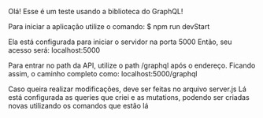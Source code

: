 Olá!
Esse é um teste usando a biblioteca do GraphQL!

Para iniciar a aplicação utilize o comando:
$ npm run devStart

Ela está configurada para iniciar o servidor na porta 5000
Então, seu acesso será:
localhost:5000

Para entrar no path da API, utilize o path /graphql após o endereço.
Ficando assim, o caminho completo como:
localhost:5000/graphql

Caso queira realizar modificações, deve ser feitas no arquivo server.js
Lá está configurada as queries que criei e as mutations, podendo ser criadas novas
utilizando os comandos que estão lá